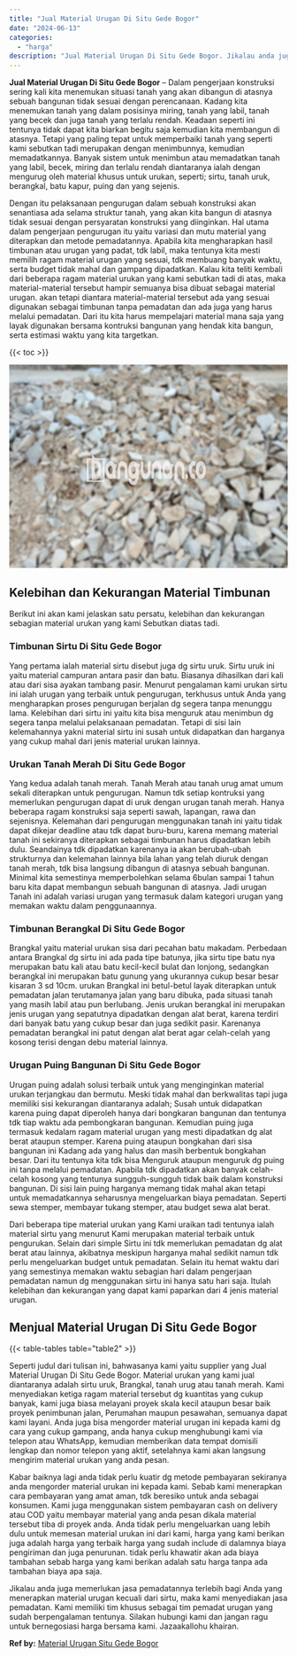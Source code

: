```yaml
---
title: "Jual Material Urugan Di Situ Gede Bogor"
date: "2024-06-13"
categories: 
  - "harga"
description: "Jual Material Urugan Di Situ Gede Bogor. Jikalau anda juga memerlukan jasa pemadatannya terlebih bagi Anda yang menerapkan material urugan kecuali dari sirtu..."
---
```


**Jual Material Urugan Di Situ Gede Bogor** – Dalam pengerjaan konstruksi sering kali kita menemukan situasi tanah yang akan dibangun di atasnya sebuah bangunan tidak sesuai dengan perencanaan. Kadang kita menemukan tanah yang dalam posisinya miring, tanah yang labil, tanah yang becek dan juga tanah yang terlalu rendah. Keadaan seperti ini tentunya tidak dapat kita biarkan begitu saja kemudian kita membangun di atasnya. Tetapi yang paling tepat untuk memperbaiki tanah yang seperti kami sebutkan tadi merupakan dengan menimbunnya, kemudian memadatkannya. Banyak sistem untuk menimbun atau memadatkan tanah yang labil, becek, miring dan terlalu rendah diantaranya ialah dengan mengurug oleh material khusus untuk urukan, seperti; sirtu, tanah uruk, berangkal, batu kapur, puing dan yang sejenis.

Dengan itu pelaksanaan pengurugan dalam sebuah konstruksi akan senantiasa ada selama struktur tanah, yang akan kita bangun di atasnya tidak sesuai dengan persyaratan konstruksi yang diinginkan. Hal utama dalam pengerjaan pengurugan itu yaitu variasi dan mutu material yang diterapkan dan metode pemadatannya. Apabila kita mengharapkan hasil timbunan atau urugan yang padat, tdk labil, maka tentunya kita mesti memilih ragam material urugan yang sesuai, tdk membuang banyak waktu, serta budget tidak mahal dan gampang dipadatkan. Kalau kita teliti kembali dari beberapa ragam material urukan yang kami sebutkan tadi di atas, maka material-material tersebut hampir semuanya bisa dibuat sebagai material urugan. akan tetapi diantara material-material tersebut ada yang sesuai digunakan sebagai timbunan tanpa pemadatan dan ada juga yang harus melalui pemadatan. Dari itu kita harus mempelajari material mana saja yang layak digunakan bersama kontruksi bangunan yang hendak kita bangun, serta estimasi waktu yang kita targetkan.

{{< toc >}}

![Jual Material Urugan Di Situ Gede Bogor](/images/jual-urugan-33.png)

## Kelebihan dan Kekurangan Material Timbunan

Berikut ini akan kami jelaskan satu persatu, kelebihan dan kekurangan sebagian material urukan yang kami Sebutkan diatas tadi.

### Timbunan Sirtu Di Situ Gede Bogor

Yang pertama ialah material sirtu disebut juga dg sirtu uruk. Sirtu uruk ini yaitu material campuran antara pasir dan batu. Biasanya dihasilkan dari kali atau dari sisa ayakan tambang pasir. Menurut pengalaman kami urukan sirtu ini ialah urugan yang terbaik untuk pengurugan, terkhusus untuk Anda yang mengharapkan proses pengurugan berjalan dg segera tanpa menunggu lama. Kelebihan dari sirtu ini yaitu kita bisa menguruk atau menimbun dg segera tanpa melalui pelaksanaan pemadatan. Tetapi di sisi lain kelemahannya yakni material sirtu ini susah untuk didapatkan dan harganya yang cukup mahal dari jenis material urukan lainnya.

### Urukan Tanah Merah Di Situ Gede Bogor

Yang kedua adalah tanah merah. Tanah Merah atau tanah urug amat umum sekali diterapkan untuk pengurugan. Namun tdk setiap kontruksi yang memerlukan pengurugan dapat di uruk dengan urugan tanah merah. Hanya beberapa ragam konstruksi saja seperti sawah, lapangan, rawa dan sejenisnya. Kelemahan dari pengurugan menggunakan tanah ini yaitu tidak dapat dikejar deadline atau tdk dapat buru-buru, karena memang material tanah ini sekiranya diterapkan sebagai timbunan harus dipadatkan lebih dulu. Seandainya tdk dipadatkan karenanya ia akan berubah-ubah strukturnya dan kelemahan lainnya bila lahan yang telah diuruk dengan tanah merah, tdk bisa langsung dibangun di atasnya sebuah bangunan. Minimal kita semestinya memperbolehkan selama 6bulan sampai 1 tahun baru kita dapat membangun sebuah bangunan di atasnya. Jadi urugan Tanah ini adalah variasi urugan yang termasuk dalam kategori urugan yang memakan waktu dalam penggunaannya.

### Timbunan Berangkal Di Situ Gede Bogor

Brangkal yaitu material urukan sisa dari pecahan batu makadam. Perbedaan antara Brangkal dg sirtu ini ada pada tipe batunya, jika sirtu tipe batu nya merupakan batu kali atau batu kecil-kecil bulat dan lonjong, sedangkan berangkal ini merupakan batu gunung yang ukurannya cukup besar besar kisaran 3 sd 10cm. urukan Brangkal ini betul-betul layak diterapkan untuk pemadatan jalan terutamanya jalan yang baru dibuka, pada situasi tanah yang masih labil atau pun berlubang. Jenis urukan berangkal ini merupakan jenis urugan yang sepatutnya dipadatkan dengan alat berat, karena terdiri dari banyak batu yang cukup besar dan juga sedikit pasir. Karenanya pemadatan berangkal ini patut dengan alat berat agar celah-celah yang kosong terisi dengan debu material lainnya.

### Urugan Puing Bangunan Di Situ Gede Bogor

Urugan puing adalah solusi terbaik untuk yang menginginkan material urukan terjangkau dan bermutu. Meski tidak mahal dan berkwalitas tapi juga memiliki sisi kekurangan diantaranya adalah; Susah untuk didapatkan karena puing dapat diperoleh hanya dari bongkaran bangunan dan tentunya tdk tiap waktu ada pembongkaran bangunan. Kemudian puing juga termasuk kedalam ragam material urugan yang mesti dipadatkan dg alat berat ataupun stemper. Karena puing ataupun bongkahan dari sisa bangunan ini Kadang ada yang halus dan masih berbentuk bongkahan besar. Dari itu tentunya kita tdk bisa Menguruk ataupun menguruk dg puing ini tanpa melalui pemadatan. Apabila tdk dipadatkan akan banyak celah-celah kosong yang tentunya sungguh-sungguh tidak baik dalam konstruksi bangunan. Di sisi lain puing harganya memang tidak mahal akan tetapi untuk memadatkannya seharusnya mengeluarkan biaya pemadatan. Seperti sewa stemper, membayar tukang stemper, atau budget sewa alat berat.

Dari beberapa tipe material urukan yang Kami uraikan tadi tentunya ialah material sirtu yang menurut Kami merupakan material terbaik untuk pengurukan. Selain dari simple Sirtu ini tdk memerlukan pemadatan dg alat berat atau lainnya, akibatnya meskipun harganya mahal sedikit namun tdk perlu mengeluarkan budget untuk pemadatan. Selain itu hemat waktu dari yang semestinya memakan waktu sebagian hari dalam pengerjaan pemadatan namun dg menggunakan sirtu ini hanya satu hari saja. Itulah kelebihan dan kekurangan yang dapat kami paparkan dari 4 jenis material urugan.

## Menjual Material Urugan Di Situ Gede Bogor

{{< table-tables table="table2" >}}

Seperti judul dari tulisan ini, bahwasanya kami yaitu supplier yang Jual Material Urugan Di Situ Gede Bogor. Material urukan yang kami jual diantaranya adalah sirtu uruk, Brangkal, tanah urug atau tanah merah. Kami menyediakan ketiga ragam material tersebut dg kuantitas yang cukup banyak, kami juga biasa melayani proyek skala kecil ataupun besar baik proyek penimbunan jalan, Perumahan maupun pesawahan, semuanya dapat kami layani. Anda juga bisa mengorder material urugan ini kepada kami dg cara yang cukup gampang, anda hanya cukup menghubungi kami via telepon atau WhatsApp, kemudian memberikan data tempat domisili lengkap dan nomor telepon yang aktif, setelahnya kami akan langsung mengirim material urukan yang anda pesan.

Kabar baiknya lagi anda tidak perlu kuatir dg metode pembayaran sekiranya anda mengorder material urukan ini kepada kami. Sebab kami menerapkan cara pembayaran yang amat aman, tdk beresiko untuk anda sebagai konsumen. Kami juga menggunakan sistem pembayaran cash on delivery atau COD yaitu membayar material yang anda pesan dikala material tersebut tiba di proyek anda. Anda tidak perlu mengeluarkan uang lebih dulu untuk memesan material urukan ini dari kami, harga yang kami berikan juga adalah harga yang terbaik harga yang sudah include di dalamnya biaya pengiriman dan juga penurunan. tidak perlu khawatir akan ada biaya tambahan sebab harga yang kami berikan adalah satu harga tanpa ada tambahan biaya apa saja.

Jikalau anda juga memerlukan jasa pemadatannya terlebih bagi Anda yang menerapkan material urugan kecuali dari sirtu, maka kami menyediakan jasa pemadatan. Kami memiliki tim khusus sebagai tim pemadat urugan yang sudah berpengalaman tentunya. Silakan hubungi kami dan jangan ragu untuk bernegosiasi harga bersama kami. Jazaakallohu khairan.

**Ref by:** [Material Urugan Situ Gede Bogor](https://id.wikipedia.org/wiki/Material)

